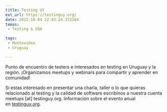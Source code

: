 ```yaml
---
title: Testing UY
ext_url: https://testinguy.org/
date: 2022-10-04 22:43:24.372284
temas:
 - Testing & SQA

tags:
 - Montevideo
 - Uruguay

---
```


Punto de encuentro de testers e interesados en testing en Uruguay y la región. ¡Organizamos meetups y webinars para compartir y aprender en comunidad!  

Si estas interesado en presentar una charla, taller o lo que quieras relacionado al testing y la calidad de software escribinos a nuestra cuenta meetups [at] testinguy.org.
Información sobre el evento anual en [testinguy.org](http://testinguy.org/). 

    